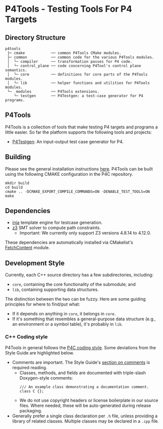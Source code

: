 # P4Tools - Testing Tools For P4 Targets

## Directory Structure

```
p4tools
 ├─ cmake            ── common P4Tools CMake modules.
 ├─ common           ── common code for the various P4Tools modules.
 │  └─ compiler      ── transformation passes for P4 code.
 │  └─ control_plane ── code concerning P4Tool's control plane semantics.
 │  └─ core          ── definitions for core parts of the P4Tools modules.
 │  └─ lib           ── helper functions and utilities for P4Tools modules.  
 └─  modules         ── P4Tools extensions.
    └─ testgen       ── P4Testgen: a test-case generator for P4 programs.

```

## P4Tools
P4Tools is a collection of tools that make testing P4 targets and programs a little easier. So far the platform supports the following tools and projects:

- [P4Testgen](https://github.com/p4lang/p4c/tree/main/backends/p4tools/modules/testgen): An input-output test case generator for P4.

## Building
Please see the general installation instructions [here](https://github.com/p4lang/p4c#installing-p4c-from-source). P4Tools can be built using the following CMAKE configuration in the P4C repository.

```
mkdir build
cd build
cmake .. -DCMAKE_EXPORT_COMPILE_COMMANDS=ON -DENABLE_TEST_TOOLS=ON
make
```

## Dependencies
* [inja](https://github.com/pantor/inja) template engine for testcase generation.
* [z3](https://github.com/Z3Prover/z3) SMT solver to compute path constraints.
    * Important: We currently only support Z3 versions 4.8.14 to 4.12.0.

These dependencies are automatically installed via CMakelist's [FetchContent](https://cmake.org/cmake/help/latest/module/FetchContent.html) module.

## Development Style
Currently, each C++ source directory has a few subdirectories, including:
* `core`, containing the core functionality of the submodule; and
* `lib`, containing supporting data structures.

The distinction between the two can be fuzzy. Here are some guiding principles
for where to find/put what:
* If it depends on anything in `core`, it belongs in `core`.
* If it's something that resembles a general-purpose data structure (e.g., an
  environment or a symbol table), it's probably in `lib`.


### C++ Coding style

P4Tools in general follows the [P4C coding style](https://github.com/p4lang/p4c/blob/main/docs/README.md#coding-conventions). Some deviations from the Style Guide are highlighted below.

* Comments are important. The Style Guide's [section on
  comments](https://google.github.io/styleguide/cppguide.html#Comments) is
  required reading.
    * Classes, methods, and fields are documented with triple-slash
      Doxygen-style comments:
      ```
      /// An example class demonstrating a documentation comment.
      class C {};
      ```
    * We do not use copyright headers or license boilerplate in our source
      files. Where needed, these will be auto-generated during release
      packaging.
* Generally prefer a single class declaration per `.h` file, unless providing a
  library of related classes. Multiple classes may be declared in a `.cpp`
  file.

